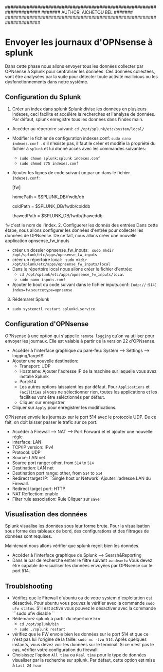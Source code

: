 #####################################################################
#######                AUTHOR: AICHETOU BEL                   #######                       
#####################################################################

# Envoyer les journaux d'OPNsense à splunk 

Dans cette phase nous allons envoyer tous les données collecter par OPNsense à Splunk pour centraliser les données.
Ces données collectées, vont être analysées par la suite pour détecter toute activité mallicious ou les dysfonctionnements dans notre système. 

## Configuration du Splunk 
 1. Créer un index dans splunk
 Splunk divise les données en plusieurs indexes, ceci facilite et accélère la recherches et l'analyse de données. Par défaut, splunk enregistre tous les données dans l'index main.
 * Accéder au répertoire suivant:  ``cd /opt/splunk/etc/system/local/``
 * Modifier le fichier de configuration indexes.conf: ``sudo nano indexes.conf ``. s'il n'existe pas, il faut le créer et modifie la propriété du fichier à ``splunk`` et lui donné accès avec les commandes suivantes:
     * ``sudo chown splunk:splunk indexes.conf ``
     * ``sudo chmod 775 indexes.conf``
 * Ajouter les lignes de code suivant un par un dans le fichier ``indexes.conf``:

    [fw]

    homePath   = $SPLUNK_DB/fwdb/db

    coldPath   = $SPLUNK_DB/fwdb/colddb

    thawedPath = $SPLUNK_DB/fwdb/thaweddb

``fw`` c'est le nom de l'index.
2. Configuerer les donnés des entrées
Dans cette étape, nous allons configurer les données d'entrée pour collecter les données de OPNsense. De ce fait, nous allons créer une nouvelle application opnsense_fw_inputs
* créer un dossier opnsense_fw_inputs: `` sudo mkdir /opt/splunk/etc/apps/opnsense_fw_inputs``
* créer un répertoire local: `` sudo mkdir /opt/splunk/etc/apps/opnsense_fw_inputs/local``
* Dans le répertoire  local nous allons créer le fichier d'entrée:  
     * ``cd /opt/splunk/etc/apps/opnsense_fw_inputs/local``
     * ``sudo nano inputs.conf``
* Ajouter le bout du code suivant dans le fichier inputs.conf: 
``[udp://:514] ``
``index=fw``
``sourcetype=opnsense``
3. Rédemarer Splunk
* ``sudo systemctl restart splunkd.service``

## Configuration d'OPNsense
OPNsense à une option qui s'appelle ``remote logging`` qu'on va utiliser pour envoyer les journaux. Elle est valable  à partir de la version 22 d'OPNsense.
* Accéder à l'interface graphique du pare-feu: System --> Settings --> logging/targetS
* Ajouter une nouvelle destination:
     * Transport: UDP
     * Hostname: Ajouter l'adresse IP de la machine sur laquelle vous avez installé Splunk 
     * Port:514
     * Les autres options laissaient les par défaut. Pour ``Applications`` et ``Facilities`` si vous ne sélectionner rien, toutes les applications et les facilities vont être séléctionnés par défaut.
     * Cliquer sur enregistrer
* Cliquer sur ``Apply`` pour enregistrer les modifications.

OPNsense envoie les journaux sur le port 514 avec le protocole UDP. De ce fait, on doit laisser passer le trafic sur ce port. 
* Accéder à Firewall --> NAT --> Port Forward et et ajouter une nouvelle régle.
* Interface: LAN
* TCP/IP version:  IPv4
* Protocol: UDP
* Source: LAN net 
* Source port range: other, from ``514`` to ``514``
* Destination: LAN net
* Destination port range: other, from ``514`` to ``514``
* Redirect target IP: ``Single host or Network` Ajouter l'adresse LAN du Firewall.
* Redirect target port: HTTP
* NAT Reflection: enable 
* Filter rule association: Rule
Cliquer sur ``save``

## Visualisation des données
Splunk visualise les données sous leur forme brute. Pour la visualisation sous forme des tableaux de bord, des configurations et des filtrages de données sont requises.

Maintenant nous allons vérifier que splunk reçoit bien les données.

* Accéder à l'interface graphique de Splunk --> Searsh&Reporting 
* Dans le bar de recherche entrer le filtre suivant ``iundex=fw``
Vous devez être capable de visualiser les données envoyées par OPNsense sur le port 514.

## Troublshooting

* Vérifiez que le Firewall d'ubuntu ou de votre system d'exploitation est désactivé. Pour ubuntu vous pouvez le vérifier avec la commande ``sudo ufw status``.
S'il est activé vous pouvez le désactiver avec la commande ```sudo ufw disable ``
* Rédemarez splunk à partir du répertoire ``bin`` 
     * ``cd /opt/splunk/bin``
     * ``sudo ./splunk restart``
* vérifiez que le FW envoie bien les données sur le port 514 et que ce n'est pas lui l'origine de la faille: ``sudo nc -lvu 514``. Après quelques instants, vous devez voir les données sur le terminal. Si ce n'est pas le cas, vérifier votre configuration du firewall.
* Choisissez l'option ``All time`` ou ``Real time`` pour le type de données visualiser par la recherche sur splunk. Par défaut, cette option est mise à ``Last 24 hour``




